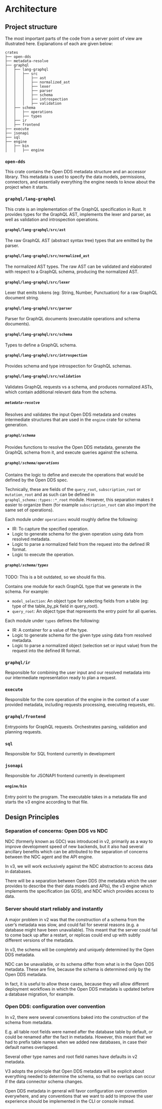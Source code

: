 # Architecture

## Project structure

The most important parts of the code from a server point of view are illustrated
here. Explanations of each are given below:

```
crates
├── open-dds
├── metadata-resolve
├── graphql
│   ├── lang-graphql
│   │   ├── src
│   │   │   ├── ast
│   │   │   ├── normalized_ast
│   │   │   ├── lexer
│   │   │   ├── parser
│   │   │   ├── schema
│   │   │   ├── introspection
│   │   │   ├── validation
│   ├── schema
│   │   ├── operations
│   │   ├── types
│   ├── ir
│   ├── frontend
├── execute
├── jsonapi
├── sql
├── engine
│   ├── bin
│   │   ├── engine
```

### `open-dds`

This crate contains the Open DDS metadata structure and an accessor library.
This metadata is used to specify the data models, permissions, connectors, and
essentially everything the engine needs to know about the project when it
starts.

### `graphql/lang-graphql`

This crate is an implementation of the GraphQL specification in Rust. It
provides types for the GraphQL AST, implements the lexer and parser, as well as
validation and introspection operations.

#### `graphql/lang-graphql/src/ast`

The raw GraphQL AST (abstract syntax tree) types that are emitted by the parser.

#### `graphql/lang-graphql/src/normalized_ast`

The normalized AST types. The raw AST can be validated and elaborated with
respect to a GraphQL schema, producing the normalized AST.

#### `graphql/lang-graphql/src/lexer`

Lexer that emits tokens (eg: String, Number, Punctuation) for a raw GraphQL
document string.

#### `graphql/lang-graphql/src/parser`

Parser for GraphQL documents (executable operations and schema documents).

#### `graphql/lang-graphql/src/schema`

Types to define a GraphQL schema.

#### `graphql/lang-graphql/src/introspection`

Provides schema and type introspection for GraphQL schemas.

#### `graphql/lang-graphql/src/validation`

Validates GraphQL requests vs a schema, and produces normalized ASTs, which
contain additional relevant data from the schema.

##### `metadata-resolve`

Resolves and validates the input Open DDS metadata and creates intermediate
structures that are used in the `engine` crate for schema generation.

##### `graphql/schema`

Provides functions to resolve the Open DDS metadata, generate the GraphQL schema
from it, and execute queries against the schema.

##### `graphql/schema/operations`

Contains the logic to define and execute the operations that would be defined by
the Open DDS spec.

Technically, these are fields of the `query_root`, `subscription_root` or
`mutation_root` and as such can be defined in `graphql_schema::types::*_root`
module. However, this separation makes it easier to organize them (for example
`subscription_root` can also import the same set of operations).

Each module under `operations` would roughly define the following:

- IR: To capture the specified operation.
- Logic to generate schema for the given operation using data from resolved
  metadata.
- Logic to parse a normalized field from the request into the defined IR format.
- Logic to execute the operation.

##### `graphql/schema/types`

TODO: This is a bit outdated, so we should fix this.

Contains one module for each GraphQL type that we generate in the schema. For
example:

- `model_selection`: An object type for selecting fields from a table (eg: type
  of the table_by_pk field in query_root).
- `query_root`: An object type that represents the entry point for all queries.

Each module under `types` defines the following:

- IR: A container for a value of the type.
- Logic to generate schema for the given type using data from resolved metadata.
- Logic to parse a normalized object (selection set or input value) from the
  request into the defined IR format.

### `graphql/ir`

Responsible for combining the user input and our resolved metadata into our
intermediate representation ready to plan a request.

### `execute`

Responsible for the core operation of the engine in the context of a user
provided metadata, including requests processing, executing requests, etc.

### `graphql/frontend`

Entrypoints for GraphQL requests. Orchestrates parsing, validation and planning
requests.

### `sql`

Responsible for SQL frontend currently in development

### `jsonapi`

Responsible for JSONAPI frontend currently in development

#### `engine/bin`

Entry point to the program. The executable takes in a metadata file and starts
the v3 engine according to that file.

## Design Principles

### Separation of concerns: Open DDS vs NDC

NDC (formerly known as GDC) was introduced in v2, primarily as a way to improve
development speed of new backends, but it also had several ancillary benefits
which can be attributed to the separation of concerns between the NDC agent and
the API engine.

In v3, we will work exclusively against the NDC abstraction to access data in
databases.

There will be a separation between Open DDS (the metadata which the user
provides to describe the their data models and APIs), the v3 engine which
implements the specification (as GDS), and NDC which provides access to data.

### Server should start reliably and instantly

A major problem in v2 was that the construction of a schema from the user’s
metadata was slow, and could fail for several reasons (e.g. a database might
have been unavailable). This meant that the server could fail to come back up
after a restart, or replicas could end up with subtly different versions of the
metadata.

In v3, the schema will be completely and uniquely determined by the Open DDS
metadata.

NDC can be unavailable, or its schema differ from what is in the Open DDS
metadata. These are fine, because the schema is determined only by the Open DDS
metadata.

In fact, it is useful to allow these cases, because they will allow different
deployment workflows in which the Open DDS metadata is updated before a database
migration, for example.

### Open DDS: configuration over convention

In v2, there were several conventions baked into the construction of the schema
from metadata.

E.g. all table root fields were named after the database table by default, or
could be renamed after the fact in metadata. However, this meant that we had to
prefix table names when we added new databases, in case their default names
overlapped.

Several other type names and root field names have defaults in v2 metadata.

V3 adopts the principle that Open DDS metadata will be explicit about everything
needed to determine the schema, so that no overlaps can occur if the data
connector schema changes.

Open DDS metadata in general will favor configuration over convention
everywhere, and any conventions that we want to add to improve the user
experience should be implemented in the CLI or console instead.
